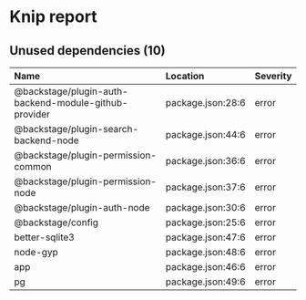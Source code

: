 # Knip report

## Unused dependencies (10)

| Name                                                  | Location          | Severity |
| :---------------------------------------------------- | :---------------- | :------- |
| @backstage/plugin-auth-backend-module-github-provider | package.json:28:6 | error    |
| @backstage/plugin-search-backend-node                 | package.json:44:6 | error    |
| @backstage/plugin-permission-common                   | package.json:36:6 | error    |
| @backstage/plugin-permission-node                     | package.json:37:6 | error    |
| @backstage/plugin-auth-node                           | package.json:30:6 | error    |
| @backstage/config                                     | package.json:25:6 | error    |
| better-sqlite3                                        | package.json:47:6 | error    |
| node-gyp                                              | package.json:48:6 | error    |
| app                                                   | package.json:46:6 | error    |
| pg                                                    | package.json:49:6 | error    |
